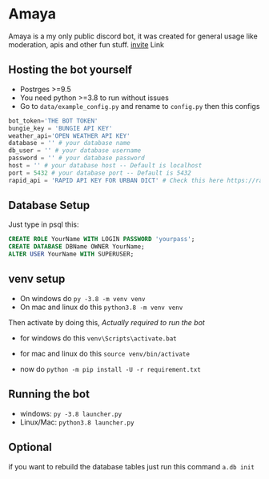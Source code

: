 # Amaya

Amaya is a my only public discord bot, 
it was created for general usage like moderation, apis and other fun stuff.
[invite](https://discord.com/oauth2/authorize?client_id=760052204777504778&permissions=0&scope=bot) Link

## Hosting the bot yourself

* Postrges >=9.5
* You need python >=3.8 to run without issues
* Go to `data/example_config.py` and rename to `config.py` then this configs

```py
bot_token='THE BOT TOKEN'
bungie_key = 'BUNGIE API KEY'
weather_api='OPEN WEATHER API KEY'
database = '' # your database name
db_user = '' # your database username
password = '' # your database password
host = '' # your database host -- Default is localhost
port = 5432 # your database port -- Default is 5432
rapid_api = 'RAPID API KEY FOR URBAN DICT' # Check this here https://rapidapi.com/community/api/urban-dictionary
```

## Database Setup

Just type in psql this:

```sql
CREATE ROLE YourName WITH LOGIN PASSWORD 'yourpass';
CREATE DATABASE DBName OWNER YourName;
ALTER USER YourName WITH SUPERUSER;
```


## venv setup

* On windows do `py -3.8 -m venv venv`
* On mac and linux do this `python3.8 -m venv venv`

Then activate by doing this, _Actually required to run the bot_

* for windows do this `venv\Scripts\activate.bat`
* for mac and linux do this `source venv/bin/activate`

* now do `python -m pip install -U -r requirement.txt`

## Running the bot

* windows: `py -3.8 launcher.py`
* Linux/Mac: `python3.8 launcher.py`
## Optional

if you want to rebuild the database tables just run this command `a.db init`